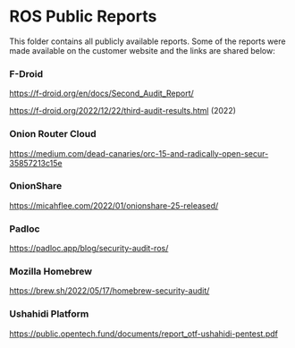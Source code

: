 # ROS Public Reports

This folder contains all publicly available reports. Some of the reports were made available on the customer website and the links are shared below:

### F-Droid

https://f-droid.org/en/docs/Second_Audit_Report/

https://f-droid.org/2022/12/22/third-audit-results.html (2022)

### Onion Router Cloud

https://medium.com/dead-canaries/orc-15-and-radically-open-secur-35857213c15e

### OnionShare

https://micahflee.com/2022/01/onionshare-25-released/

### Padloc

https://padloc.app/blog/security-audit-ros/

### Mozilla Homebrew

https://brew.sh/2022/05/17/homebrew-security-audit/

### Ushahidi Platform

https://public.opentech.fund/documents/report_otf-ushahidi-pentest.pdf

